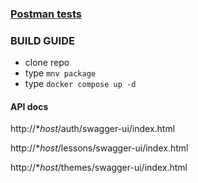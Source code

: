### [Postman tests](https://www.postman.com/altimetry-engineer-24709017/workspace/crud-app-testing)

### BUILD GUIDE
- clone repo
- type `mnv package`
- type `docker compose up -d`

#### API docs

http://**host*/auth/swagger-ui/index.html

http://**host*/lessons/swagger-ui/index.html

http://**host*/themes/swagger-ui/index.html
